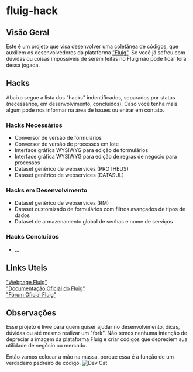# fluig-hack

## Visão Geral
Este é um projeto que visa desenvolver uma coletânea de códigos, que auxiliem os desenvolvedores da plataforma ["Fluig"](https://www.totvs.com/fluig/). Se você já sofreu com dúvidas ou coisas impossíveis de serem feitas no Fluig não pode ficar fora dessa jogada.

## Hacks
Abaixo segue a lista dos "hacks" indentificados, separados por status (necessários, em desenvolvimento, concluídos). Caso você tenha mais algum pode nos informar na área de Issues ou entrar em contato.

### Hacks Necessários
*   Conversor de versão de formulários
*   Conversor de versão de processos em lote
*   Interface gráfica WYSIWYG para edição de formulários
*   Interface gráfica WYSIWYG para edição de regras de negócio para processos
*   Dataset genêrico de webservices (PROTHEUS)
*   Dataset genêrico de webservices (DATASUL)

### Hacks em Desenvolvimento
+   Dataset genêrico de webservices (RM)
+   Dataset customizado de formulários com filtros avançados de tipos de dados
+   Dataset de armazenamento global de senhas e nome de serviços

### Hacks Concluídos
-   ...

## Links Uteis
["Webpage Fluig"](https://www.totvs.com/fluig/)  
["Documentação Oficial do Fluig"](http://dev.fluig.com/)  
["Fórum Oficial Fluig"](http://forum.fluig.com/)  

## Observações
Esse projeto é livre para quem quiser ajudar no desenvolvimento, dicas, dúvidas ou até mesmo realizar um "fork".
Não temos nenhuma intenção de depreciar a imagem da plataforma Fluig e criar códigos que depreciem sua utilidade de negócio ou mercado.

Então vamos colocar a mão na massa, porque essa é a função de um verdadeiro pedreiro de código.
![Dev Cat](/files/images/devcat1.gif)


